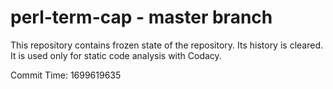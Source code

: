 # perl-term-cap - master branch

This repository contains frozen state of the repository.
Its history is cleared. It is used only for static code
analysis with Codacy.

Commit Time: 1699619635